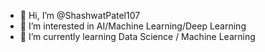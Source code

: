 - 👋 Hi, I’m @ShashwatPatel107
- 👀 I’m interested in AI/Machine Learning/Deep Learning
- 🌱 I’m currently learning Data Science / Machine Learning
